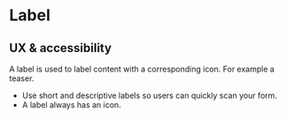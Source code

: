 # Label

## UX & accessibility

A label is used to label content with a corresponding icon. 
For example a teaser.

* Use short and descriptive labels so users can quickly scan your form.
* A label always has an icon.
